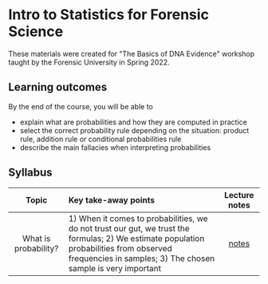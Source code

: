 # Intro to Statistics for Forensic Science

These materials were created for "The Basics of DNA Evidence" workshop taught by the Forensic University in Spring 2022.


## Learning outcomes

By the end of the course, you will be able to
- explain what are probabilities and how they are computed in practice
- select the correct probability rule depending on the situation: product rule, addition rule or conditional probabilities rule
- describe the main fallacies when interpreting probabilities

## Syllabus

| Topic | Key take-away points | Lecture notes |
| :---:   | :--- | :---:       |
| What is probability? | 1) When it comes to probabilities, we do not trust our gut, we trust the formulas; 2) We estimate population probabilities from observed frequencies in samples; 3) The chosen sample is very important | [notes](https://github.com/crsl4/forensic-stat/blob/master/lecture-notes/1what-is-prob.md) | 
